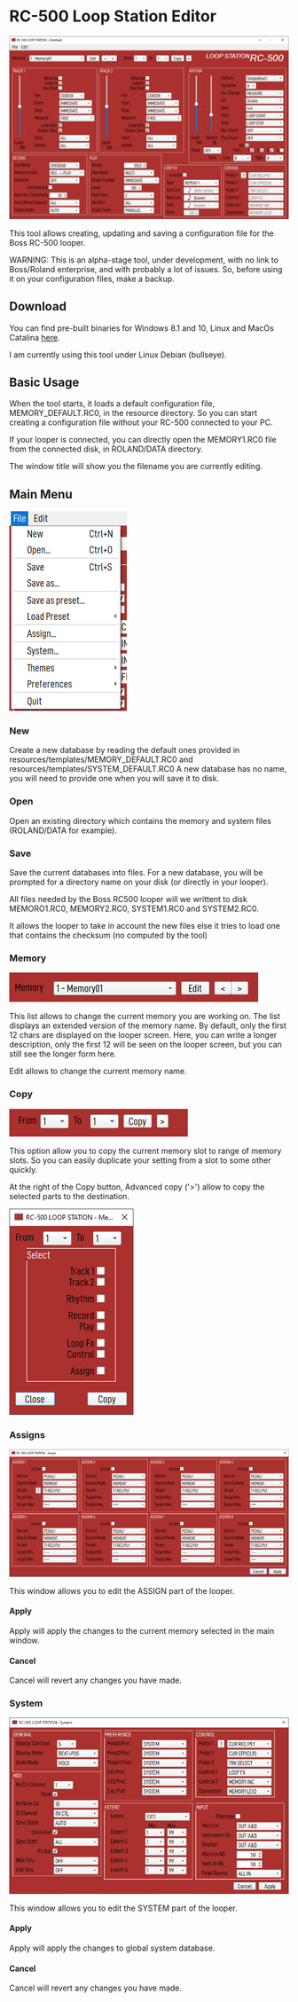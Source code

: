 # RC-500 Loop Station Editor

![Main Screen](./images/screenshot.png)

This tool allows creating, updating and saving a configuration file for
the Boss RC-500 looper.

WARNING: This is an alpha-stage tool, under development, with no link
to Boss/Roland enterprise, and with probably a lot of issues. So, before
using it on your configuration files, make a backup.

## Download

You can find pre-built binaries for Windows 8.1 and 10, Linux and
MacOs Catalina [here](./downloads/).

I am currently using this tool under Linux Debian (bullseye).


## Basic Usage

When the tool starts, it loads a default configuration file, 
MEMORY_DEFAULT.RC0, in the resource directory.
So you can start creating a configuration file without your RC-500 
connected to your PC.

If your looper is connected, you can directly open the MEMORY1.RC0 file
from the connected disk, in ROLAND/DATA directory.

The window title will show you the filename you are currently editing.

## Main Menu

![Main Menu](./images/menu.png)

### New

Create a new database by reading the default ones provided in
resources/templates/MEMORY_DEFAULT.RC0 and resources/templates/SYSTEM_DEFAULT.RC0
A new database has no name, you will need to provide one when you
will save it to disk.

### Open

Open an existing directory which contains the memory and system
files (ROLAND/DATA for example).

### Save

Save the current databases into files.
For a new database, you will be prompted for a directory name on your
disk (or directly in your looper).

All files needed by the Boss RC500 looper will we writtent to disk
MEMORO1.RC0, MEMORY2.RC0, SYSTEM1.RC0 and  SYSTEM2.RC0.

It allows the looper to take in account the new files else it tries
to load one that contains the checksum (no computed by the tool)

### Memory

![Memory](./images/memory.png)

This list allows to change the current memory you are working on.
The list displays an extended version of the memory name. By default, only
the first 12 chars are displayed on the looper screen. Here, you can
write a longer description, only the first 12 will be seen on the looper
screen, but you can still see the longer form here.

Edit allows to change the current memory name.

### Copy

![Copy](./images/copy.png)

This option allow you to copy the current memory slot to range of memory  slots.
So you can easily duplicate your setting from a slot to some other quickly.

At the right of the Copy button, Advanced copy ('>') allow to copy the
selected parts to the destination.

![Advanced Copy](./images/copy_advanced.png)

### Assigns

![Assign](./images/assign.png)

This window allows you to edit the ASSIGN part of the looper.

#### Apply

Apply will apply the changes to the current memory selected in the main window.

#### Cancel

Cancel will revert any changes you have made.

### System

![System](./images/system.png)

This window allows you to edit the SYSTEM part of the looper.

#### Apply 

Apply will apply the changes to global system database.

#### Cancel

Cancel will revert any changes you have made.
